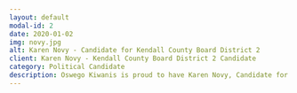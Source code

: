 ```yaml
---
layout: default
modal-id: 2
date: 2020-01-02
img: novy.jpg
alt: Karen Novy - Candidate for Kendall County Board District 2
client: Karen Novy - Kendall County Board District 2 Candidate
category: Political Candidate
description: Oswego Kiwanis is proud to have Karen Novy, Candidate for Kendall County Board District as a Sponsor!
---
```

